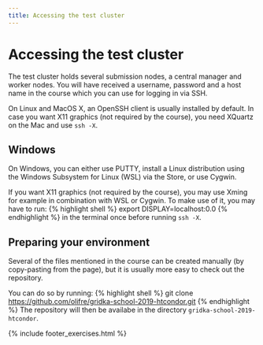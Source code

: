 ```yaml
---
title: Accessing the test cluster
---
```

# Accessing the test cluster

The test cluster holds several submission nodes, a central manager and worker nodes. You will have received a username, password and a host name in the course
which you can use for logging in via SSH. 

On Linux and MacOS X, an OpenSSH client is usually installed by default.
In case you want X11 graphics (not required by the course), you need XQuartz on the Mac and use `ssh -X`.

## Windows
On Windows, you can either use PUTTY, install a Linux distribution using the Windows Subsystem for Linux (WSL) via the Store,
or use Cygwin. 

If you want X11 graphics (not required by the course), you may use Xming for example in combination with WSL or Cygwin.
To make use of it, you may have to run:
{% highlight shell %}
export DISPLAY=localhost:0.0
{% endhighlight %}
in the terminal once before running `ssh -X`. 

## Preparing your environment
Several of the files mentioned in the course can be created manually (by copy-pasting from the page), but it is usually more easy to check out the repository.

You can do so by running:
{% highlight shell %}
git clone https://github.com/olifre/gridka-school-2019-htcondor.git
{% endhighlight %}
The repository will then be availabe in the directory `gridka-school-2019-htcondor`. 

{% include footer_exercises.html %}
